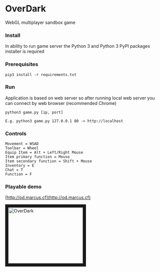 # OverDark
WebGL multiplayer sandbox game

### Install
In ability to run game server the Python 3 and Python 3 PyPI packages installer is required

### Prerequisites
```
pip3 install -r requirements.txt
```

### Run
Application is based on web server so after running local web server you can connect by web browser (recommended Chrome)
```
python3 game.py [ip, port]

E.g. python3 game.py 127.0.0.1 80 -> http://localhost
```

### Controls
```
Movement = WSAD
Toolbar = Wheel
Equip Item = Alt + Left/Right Mouse
Item primary function = Mouse
Item secondary function = Shift + Mouse
Inventory = E
Chat = T
Function = F
```
### Playable demo

[http://od.marcus.cf](http://od.marcus.cf)

<a href="http://www.youtube.com/watch?feature=player_embedded&v=2zuRVztyG2Q
" target="_blank"><img src="http://img.youtube.com/vi/2zuRVztyG2Q/0.jpg" 
alt="OverDark" width="240" height="180" border="10" /></a>

